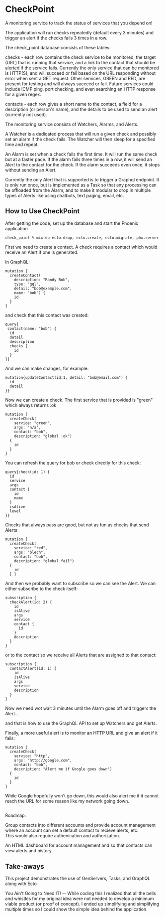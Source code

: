 # CheckPoint

A monitoring service to track the status of services that you depend on!

The application will run checks repeatedly (default every 3 minutes) and
trigger an alert if the checks fails 3 times in a row.

The check_point database consists of these tables:

checks - each row contains the check service to be monitored, the target (URL) 
that is running that service, and a link to the contact that should be alerted
if the service fails.  Currently the only service that can be monitored is
HTTP(S), and will succeed or fail based on the URL responding without error when 
sent a GET request.  Other services, GREEN and RED, are present for testing and 
will always succeed or fail.  Future services could include ICMP ping, port
checking, and even searching an HTTP response for a given regex.

contacts - each row gives a short name to the contact, a field for a description
(or person's name), and the details to be used to send an alert (currently not used).

The monitoring service consists of Watchers, Alarms, and Alerts.

A Watcher is a dedicated process that will run a given check and possibly
set an alarm if the check fails.  The Watcher will then sleep for a specified
time and repeat.

An Alarm is set when a check fails the first time.  It will run the same check
but at a faster pace.  If the alarm fails three times in a row, it will send
an Alert to the contact for the check.  If the alarm succeeds even once, it
stops without sending an Alert.

Currently the only Alert that is supported is to trigger a Graphql endpoint.  It
is only run once, but is implemented as a Task so that any processing can be 
offloaded from the Alarm, and to make it modular to drop in multiple types
of Alerts like using chatbots, text paging, email, etc.

## How to Use CheckPoint

After getting the code, set up the database and start the Phoenix application

```check_point % mix do ecto.drop, ecto.create, ecto.migrate, phx.server ```

First we need to create a contact.  A check requires a contact which would receive
an Alert if one is generated.

In GraphQL:

```
mutation {
  createContact(
    description: "Randy Bob", 
    type: "gql", 
    detail: "bob@example.com", 
    name: "bob") {
    id
  }
}

```

and check that this contact was created:

```
query{
 contact(name: "bob") {
  id
  detail
  description
  checks {
    id
  }
}}
```

And we can make changes, for example:

```
mutation{updateContact(id:1, detail: "bob@email.com") {
  id
  detail
}}
```

Now we can create a check.  The first service that is provided is "green"
which always returns :ok

```
mutation {
  createCheck(
    service: "green", 
    args: "n/a", 
    contact: "bob", 
    description: "global :ok") 
  {
    id
  }
}

```

You can refresh the query for bob or check directly for this check:

```
query{check(id: 1) {
  id
  service
  args
  contact {
    id
    name
  }
  isAlive
  level
}}
```

Checks that always pass are good, but not as fun as checks that send Alerts

```
mutation {
  createCheck(
    service: "red", 
    args: "blech", 
    contact: "bob", 
    description: "global fail") 
  {
    id
  } }
```

And then we probably want to subscribe so we can see the Alert.  We can
either subscribe to the check itself:

```
subscription {
  checkAlert(id: 2) {
    id
    isAlive
    args
    service
    contact {
      id
    }
    description
  }
}

```

or to the contact so we receive all Alerts that are assigned to that contact:
```
subscription {
  contactAlert(id: 1) {
    id
    isAlive
    args
    service
    description
  }
}
```

Now we need wot wait 3 minutes until the Alarm goes off and triggers the Alert...

and that is how to use the GraphQL API to set up Watchers and get Alerts.

Finally, a more useful alert is to monitor an HTTP URL and give an alert if it fails:

```
mutation {
  createCheck(
    service: "http", 
    args: "http://google.com", 
    contact: "bob", 
    description: "Alert me if Google goes down") 
  {
    id
  }
}
```

While Google hopefully won't go down, this would also alert me if it cannot reach the URL
for some reason like my network going down.

##

Roadmap:

Group contacts into different accounts and provide account management where 
an account can set a default contact to recieve alerts, etc.  
This would also require authenication and authorization.

An HTML dashboard for account management and so that contacts can view 
alerts and history.

## Take-aways

This project demonstrates the use of GenServers, Tasks, and GraphQL along with Ecto

You Ain't Going to Need IT!  -- While coding this I realized that all the bells
and whistles for my original idea were not needed to develop a minimum
viable product (or proof of concept).  I ended up simplifying and simplifying
multiple times so I could show the simple idea behind the application.

